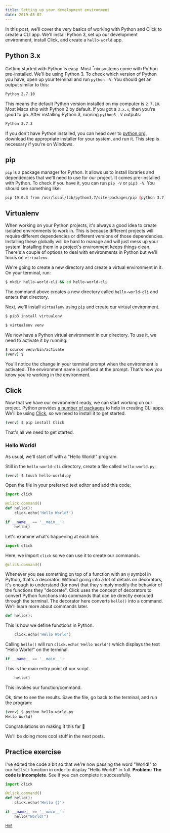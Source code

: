 ```yaml
---
title: Setting up your development environment
date: 2019-08-02
---
```


In this post, we'll cover the very basics of working with Python and Click to create a CLI app. We'll install Python 3, set up our development environment, install Click, and create a `hello-world` app.

## Python 3.x

Getting started with Python is easy. Most <sup>\*</sup>nix systems come with Python pre-installed. We'll be using Python 3. To check which version of Python you have, open up your terminal and run `python -V`. You should get an output similar to this:

```bash
Python 2.7.10
```

This means the default Python version installed on my computer is `2.7.10`. Most Macs ship with Python 2 by default. If you got a `3.x.x`, then you're good to go. After installing Python 3, running `python3 -V` outputs:

```bash
Python 3.7.3
```

If you don't have Python installed, you can head over to [python.org](https://www.python.org/downloads/), download the appropriate installer for your system, and run it. This step is necessary if you're on Windows.

## pip

`pip` is a package manager for Python. It allows us to install libraries and dependencies that we'll need to use for our project. It comes pre-installed with Python. To check if you have it, you can run `pip -V` or `pip3 -V`. You should see something like:

```bash
pip 19.0.3 from /usr/local/lib/python3.7/site-packages/pip (python 3.7)
```

## Virtualenv

When working on your Python projects, it's always a good idea to create isolated environments to work in. This is because different projects will require different dependencies or different versions of those dependencies. Installing these globally will be hard to manage and will just mess up your system. Installing them in a project's environment keeps things clean. There's a couple of options to deal with environments in Python but we'll focus on `virtualenv`.

We're going to create a new directory and create a virtual environment in it. On your terminal, run:

```bash
$ mkdir hello-world-cli && cd hello-world-cli
```

The command above creates a new directory called `hello-world-cli` and enters that directory.

Next, we'll install `virtualenv` using `pip` and create our virtual environment.

```bash
$ pip3 install virtualenv
```

```bash
$ virtualenv venv
```

We now have a Python virtual environment in our directory. To use it, we need to activate it by running:

```bash
$ source venv/bin/activate
(venv) $
```

You'll notice the change in your terminal prompt when the environment is activated. The environment name is prefixed at the prompt. That's how you know you're working in the environment.

## Click

Now that we have our environment ready, we can start working on our project. Python provides [a number of packages](https://docs.python-guide.org/scenarios/cli/) to help in creating CLI apps. We'll be using [Click](https://click.palletsprojects.com/en/7.x/), so we need to install it to get started.

```bash
(venv) $ pip install Click
```

That's all we need to get started.

### Hello World!

As usual, we'll start off with a "Hello World!" program.

Still in the `hello-world-cli` directory, create a file called `hello-world.py`:

```bash
(venv) $ touch hello-world.py
```

Open the file in your preferred text editor and add this code:

```python
import click

@click.command()
def hello():
    click.echo('Hello World!')

if __name__ == '__main__':
    hello()
```

Let's examine what's happening at each line.

```python
import click
```

Here, we import `click` so we can use it to create our commands.

```python
@click.command()
```

Whenever you see something on top of a function with an `@` symbol in Python, that's a decorator. Without going into a lot of details on decorators, it's enough to understand (for now) that they simply modify the behavior of the functions they "decorate". Click uses the concept of decorators to convert Python functions into commands that can be directly executed through the terminal. The decorator here converts `hello()` into a command. We'll learn more about commands later.

```python
def hello():
```

This is how we define functions in Python.

```python
    click.echo('Hello World')
```

Calling `hello()` will run `click.echo('Hello World')` which displays the text "Hello World!" on the terminal.

```python
if __name__ == '__main__':
```

This is the main entry point of our script.

```python
    hello()
```

This invokes our function/command.

Ok, time to see the results. Save the file, go back to the terminal, and run the program:

```bash
(venv) $ python hello-world.py
Hello World!
```

Congratulations on making it this far 🎉

We'll be doing more cool stuff in the next posts.

## Practice exercise

I've edited the code a bit so that we're now passing the word "World!" to our `hello()` function in order to display "Hello World!" in full. **Problem: The code is incomplete**. See if you can complete it successfully.

```python
import click

@click.command()
def hello():
    click.echo('Hello {}')

if __name__ == '__main__':
    hello("World!")
```

<small class="code"><a target="_blank" href="https://www.digitalocean.com/community/tutorials/how-to-use-string-formatters-in-python-3">Hint</a></small>
